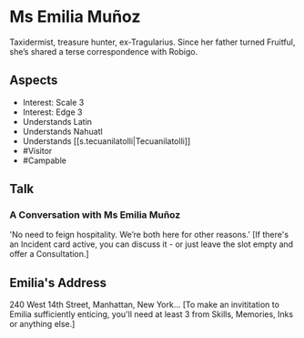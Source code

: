 # Ms Emilia Muñoz
Taxidermist, treasure hunter, ex-Tragularius. Since her father turned Fruitful, she’s shared a terse correspondence with Robigo.
## Aspects
- Interest: Scale 3
- Interest: Edge 3
- Understands Latin
- Understands Nahuatl
- Understands [[s.tecuanilatolli|Tecuanilatolli]]
- #Visitor
- #Campable
## Talk
### A Conversation with Ms Emilia Muñoz
'No need to feign hospitality. We’re both here for other reasons.’  \[If there's an Incident card active, you can discuss it - or just leave the slot empty and offer a Consultation.]
## Emilia's Address
240 West 14th Street, Manhattan, New York... \[To make an invititation to Emilia sufficiently enticing, you'll need at least 3 <sprite name=scale> from Skills, Memories, Inks or anything else.]